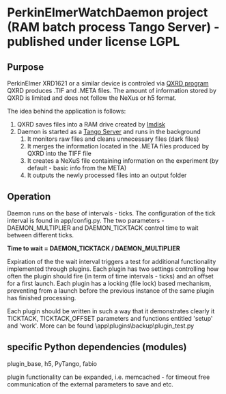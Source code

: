 # PerkinElmerWatchDaemon project (RAM batch process Tango Server) - published under license LGPL

## Purpose
PerkinElmer XRD1621 or a similar device is controled via [QXRD program](http://qxrd.sourceforge.net/)
QXRD produces .TIF and .META files. The amount of information stored by QXRD is limited and does not follow the NeXus or h5 format.

The idea behind the application is follows:
1. QXRD saves files into a RAM drive created by [Imdisk](https://sourceforge.net/projects/imdisk-toolkit/)
2. Daemon is started as a [Tango Server](http://www.tango-controls.org/) and runs in the background
    1. It monitors raw files and cleans unnecessary files (dark files)
    2. It merges the information located in the .META files produced by QXRD into the TIFF file
    3. It creates a NeXuS file containing information on the experiment (by default - basic info from the META)
    4. It outputs the newly processed files into an output folder

## Operation
Daemon runs on the base of intervals - ticks. The configuration of the tick interval is found in app/config.py.
The two parameters - DAEMON_MULTIPLIER and DAEMON_TICKTACK control time to wait between different ticks.

**Time to wait = DAEMON_TICKTACK / DAEMON_MULTIPLIER**

Expiration of the the wait interval triggers a test for additional functionality implemented through plugins.
Each plugin has two settings controlling how often the plugin should fire (in term of time intervals - ticks) and an offset for a first launch.
Each plugin has a locking (file lock) based mechanism, preventing from a launch before the previous instance of the same plugin has finished processing.

Each plugin should be written in such a way that it demonstrates clearly it TICKTACK, TICKTACK_OFFSET parameters and functions entitled 'setup' and 'work'.
More can be found \app\plugins\backup\plugin_test.py

## specific Python dependencies (modules)
plugin_base, h5, PyTango, fabio

plugin functionality can be expanded, i.e. memcached - for timeout free communication of the external parameters to save and etc.

